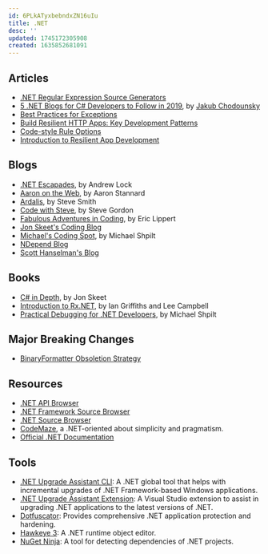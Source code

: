 ```yaml
---
id: 6PLkATyxbebndxZN16uIu
title: .NET
desc: ''
updated: 1745172305908
created: 1635852681091
---
```


## Articles

- [.NET Regular Expression Source Generators](https://learn.microsoft.com/en-us/dotnet/standard/base-types/regular-expression-source-generators)
- [5 .NET Blogs for C# Developers to Follow in 2019](https://jakubgarfield.medium.com/5-net-blogs-for-c-developers-to-follow-in-2019-2b4af10927ae), by [Jakub Chodounsky](https://jakubgarfield.medium.com/)
- [Best Practices for Exceptions](https://learn.microsoft.com/en-us/dotnet/standard/exceptions/best-practices-for-exceptions)
- [Build Resilient HTTP Apps: Key Development Patterns](https://learn.microsoft.com/en-us/dotnet/core/resilience/http-resilience)
- [Code-style Rule Options](https://learn.microsoft.com/en-us/dotnet/fundamentals/code-analysis/code-style-rule-options)
- [Introduction to Resilient App Development](https://learn.microsoft.com/en-us/dotnet/core/resilience)

## Blogs

- [.NET Escapades](https://andrewlock.net/), by Andrew Lock
- [Aaron on the Web](https://aaronstannard.com/), by Aaron Stannard
- [Ardalis](https://ardalis.com/blog), by Steve Smith
- [Code with Steve](https://www.stevejgordon.co.uk/), by Steve Gordon
- [Fabulous Adventures in Coding](https://ericlippert.com/), by Eric Lippert
- [Jon Skeet's Coding Blog](https://codeblog.jonskeet.uk/)
- [Michael's Coding Spot](https://michaelscodingspot.com/), by Michael Shpilt
- [NDepend Blog](https://blog.ndepend.com/)
- [Scott Hanselman's Blog](https://www.hanselman.com/blog)

## Books

- [C# in Depth](https://csharpindepth.com/), by Jon Skeet
- [Introduction to Rx.NET](https://introtorx.com/), by Ian Griffiths and Lee Campbell
- [Practical Debugging for .NET Developers](https://practicaldebugging.net/), by Michael Shpilt

## Major Breaking Changes

- [BinaryFormatter Obsoletion Strategy](https://github.com/dotnet/designs/blob/main/accepted/2020/better-obsoletion/binaryformatter-obsoletion.md)

## Resources

- [.NET API Browser](https://docs.microsoft.com/en-us/dotnet/api)
- [.NET Framework Source Browser](https://referencesource.microsoft.com/)
- [.NET Source Browser](https://source.dot.net/)
- [CodeMaze](https://code-maze.com/), a .NET-oriented about simplicity and pragmatism.
- [Official .NET Documentation](https://docs.microsoft.com/en-us/dotnet)

## Tools

- [.NET Upgrade Assistant CLI](https://dotnet.microsoft.com/en-us/platform/upgrade-assistant): A .NET global tool that helps with incremental upgrades of .NET Framework-based Windows applications.
- [.NET Upgrade Assistant Extension](https://marketplace.visualstudio.com/items?itemName=ms-dotnettools.upgradeassistant): A Visual Studio extension to assist in upgrading .NET applications to the latest versions of .NET.
- [Dotfuscator](https://docs.microsoft.com/en-us/visualstudio/ide/dotfuscator): Provides comprehensive .NET application protection and hardening.
- [Hawkeye 3](https://github.com/zrfisaac/Hawkeye3): A .NET runtime object editor.
- [NuGet Ninja](https://github.com/microsoft/NugetNinja): A tool for detecting dependencies of .NET projects.

